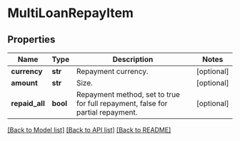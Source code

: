 # MultiLoanRepayItem

## Properties
Name | Type | Description | Notes
------------ | ------------- | ------------- | -------------
**currency** | **str** | Repayment currency. | [optional] 
**amount** | **str** | Size. | [optional] 
**repaid_all** | **bool** | Repayment method, set to true for full repayment, false for partial repayment. | [optional] 

[[Back to Model list]](../README.md#documentation-for-models) [[Back to API list]](../README.md#documentation-for-api-endpoints) [[Back to README]](../README.md)


